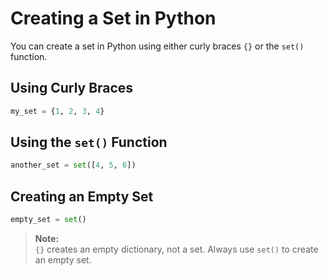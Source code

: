 # Creating a Set in Python

You can create a set in Python using either curly braces `{}` or the `set()` function.

## Using Curly Braces

```python
my_set = {1, 2, 3, 4}
```

## Using the `set()` Function

```python
another_set = set([4, 5, 6])
```

## Creating an Empty Set

```python
empty_set = set()
```

> **Note:**  
> `{}` creates an empty dictionary, not a set. Always use `set()` to create an empty set.